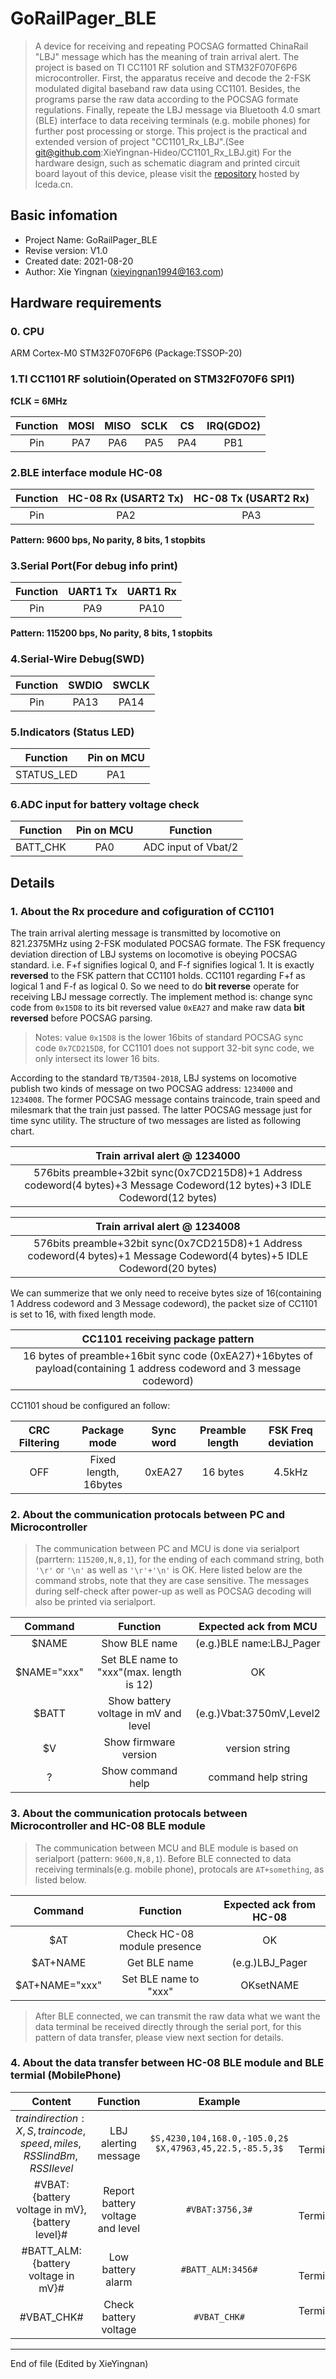 # GoRailPager_BLE
> A device for receiving and repeating POCSAG formatted ChinaRail "LBJ" message which has the meaning of train arrival alert. The project is based on TI CC1101 RF solution and STM32F070F6P6 microcontroller. First, the apparatus receive and decode the 2-FSK modulated digital baseband raw data using CC1101. Besides, the programs parse the raw data according to the POCSAG formate regulations. Finally, repeate the LBJ message via Bluetooth 4.0 smart (BLE) interface to data receiving terminals (e.g. mobile phones) for further post processing or storge. This project is the practical and extended version of project "CC1101_Rx_LBJ".(See git@github.com:XieYingnan-Hideo/CC1101_Rx_LBJ.git) For the hardware design, such as schematic diagram and printed circuit board layout of this device, please visit the [repository](https://lceda.cn/Xie-Yingnan/gorailpager_ble) hosted by lceda.cn.

## Basic infomation
- Project Name: GoRailPager_BLE
- Revise version: V1.0
- Created date: 2021-08-20
- Author: Xie Yingnan (xieyingnan1994@163.com)

## Hardware requirements
### 0. CPU
ARM Cortex-M0 STM32F070F6P6 (Package:TSSOP-20)
### 1.TI CC1101 RF solutioin(Operated on STM32F070F6 SPI1)
**fCLK = 6MHz**

| Function | MOSI   | MISO    |SCLK    | CS         | IRQ(GDO2) |
| :------: | :----: | :-----: | :----: | :--------: | :--------:|
| Pin      |  PA7   | PA6   | PA5   | PA4       | PB1       |

### 2.BLE interface module HC-08

|  Function | HC-08 Rx (USART2 Tx) | HC-08 Tx (USART2 Rx) |
| :-------: | :-----:| :--------: |
| Pin       | PA2    | PA3       |

**Pattern: 9600 bps, No parity, 8 bits, 1 stopbits**

### 3.Serial Port(For debug info print)
|  Function |UART1 Tx |  UART1 Rx  |
| :-------: | :-----: | :--------: |
| Pin       | PA9     | PA10       |

**Pattern: 115200 bps, No parity, 8 bits, 1 stopbits**

### 4.Serial-Wire Debug(SWD)
|  Function |  SWDIO  | SWCLK |
| :-------: | :-----: | :--------: |
| Pin       | PA13    | PA14      |

### 5.Indicators (Status LED)

|  Function | Pin on MCU  |
| :------------: | :------------: |
| STATUS_LED | PA1  |

### 6.ADC input for battery voltage check

|  Function | Pin on MCU  | Function |
| :------------: | :------------: | :------------: |
| BATT_CHK | PA0  | ADC input of Vbat/2 |

## Details
### 1. About the Rx procedure and cofiguration of CC1101
The train arrival alerting message is transmitted by locomotive on 821.2375MHz using 2-FSK modulated POCSAG formate. The FSK frequency deviation direction of LBJ systems on locomotive is obeying POCSAG standard. i.e. F+f signifies logical 0, and F-f signifies logical 1. It is exactly **reversed** to the FSK pattern that CC1101 holds. CC1101 regarding F+f as logical 1 and F-f as logical 0. So we need to do **bit reverse** operate for receiving LBJ message correctly. The implement method is: change sync code from `0x15D8` to its bit reversed value `0xEA27` and make raw data **bit reversed** before POCSAG parsing.
> Notes: value `0x15D8` is the lower 16bits of standard POCSAG sync code 
> `0x7CD215D8`, for CC1101 does not support 32-bit sync code, we only intersect its lower 16 bits.

According to the standard `TB/T3504-2018`, LBJ systems on locomotive publish two kinds of message on two POCSAG address: `1234000` and `1234008`. The former POCSAG message contains traincode, train speed and milesmark that the train just passed. The latter POCSAG message just for time sync utility. The structure of two messages are listed as following chart.

| Train arrival alert @ 1234000  |
| :------------: |
| 576bits preamble+32bit sync(0x7CD215D8)+1 Address codeword(4 bytes)+3 Message Codeword(12 bytes)+3 IDLE Codeword(12 bytes) |

| Train arrival alert @ 1234008  |
| :------------: |
| 576bits preamble+32bit sync(0x7CD215D8)+1 Address codeword(4 bytes)+1 Message Codeword(4 bytes)+5 IDLE Codeword(20 bytes) |

We can summerize that we only need to receive bytes size of 16(containing 1 Address codeword and 3 Message codeword), the packet size of CC1101 is set to 16, with fixed length mode.

| CC1101 receiving package pattern  |
| :------------: |
| 16 bytes of preamble+16bit sync code (0xEA27)+16bytes of payload(containing 1 address codeword and 3 message codeword) |

CC1101 shoud be configured an follow:

|  CRC Filtering | Package mode  |  Sync word |  Preamble length |  FSK Freq deviation |
| :------------: | :------------: | :------------: | :------------: | :------------: |
|  OFF |  Fixed length, 16bytes |  0xEA27 | 16 bytes  |  4.5kHz |
### 2. About the communication protocals between PC and Microcontroller
>The communication between PC and MCU is done via serialport (parrtern: `115200,N,8,1`), for the ending of each command string, both `'\r'` or `'\n'` as well as `'\r'+'\n'` is OK. Here listed below are the command strobs, note that they are case sensitive. The messages during self-check after power-up as well as POCSAG decoding will also be printed via serialport.

|  Command | Function  | Expected ack from MCU|
| :------------: | :------------: | :------------: |
| $NAME | Show BLE name  | (e.g.)BLE name:LBJ_Pager|
| $NAME="xxx" | Set BLE name to "xxx"(max. length is 12)  |OK|
| $BATT | Show battery voltage in mV and level  |(e.g.)Vbat:3750mV,Level2|
| $V | Show firmware version  |version string|
| ? | Show command help  |command help string|

### 3. About the communication protocals between Microcontroller and HC-08 BLE module
>The communication between MCU and BLE module is based on serialport (pattern: `9600,N,8,1`). Before BLE connected to data receiving terminals(e.g. mobile phone), protocals are `AT+something`, as listed below.

|  Command | Function  | Expected ack from HC-08|
| :------------: | :------------: | :------------: |
| $AT | Check HC-08 module presence  | OK|
| $AT+NAME | Get BLE name  | (e.g.)LBJ_Pager|
| $AT+NAME="xxx" | Set BLE name to "xxx"  | OKsetNAME|

>After BLE connected, we can transmit the raw data what we want the data terminal be received directly through the serial port, for this pattern of data transfer, please view next section for details.

### 4. About the data transfer between HC-08 BLE module and BLE termial (MobilePhone)

|  Content | Function  | Example |  Direction |
| :------------: | :------------: | :------------: | :------------: |
| ${train direction:X,S},{train code},{speed},{miles},{RSSI in dBm},{RSSI level}$ |LBJ alerting message   | `$S,4230,104,168.0,-105.0,2$ $X,47963,45,22.5,-85.5,3$`|HC08 -> Terminal(MobilePhone)|
| #VBAT:{battery voltage in mV},{battery level}# | Report battery voltage and level  | `#VBAT:3756,3#`|HC08 -> Terminal(MobilePhone)|
| #BATT_ALM:{battery voltage in mV}# | Low battery alarm  | `#BATT_ALM:3456#`|HC08 -> Terminal(MobilePhone)|
| #VBAT_CHK# | Check battery voltage  | `#VBAT_CHK#`|Terminal(MobilePhone) -> HC08|


------------

End of file (Edited by XieYingnan)



